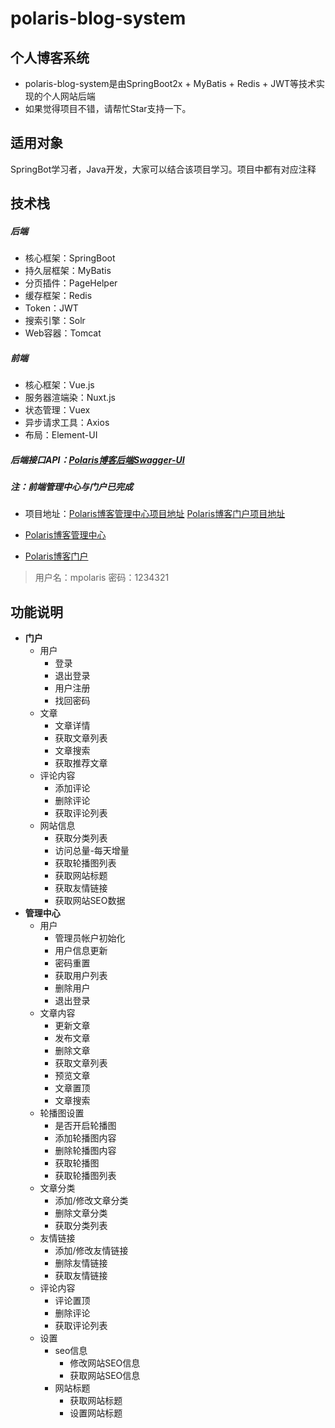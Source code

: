 # polaris-blog-system
## 个人博客系统
- polaris-blog-system是由SpringBoot2x + MyBatis + Redis + JWT等技术实现的个人网站后端
- 如果觉得项目不错，请帮忙Star支持一下。

## 适用对象
SpringBot学习者，Java开发，大家可以结合该项目学习。项目中都有对应注释

## 技术栈

##### 后端
- 核心框架：SpringBoot
- 持久层框架：MyBatis
- 分页插件：PageHelper
- 缓存框架：Redis
- Token：JWT
- 搜索引擎：Solr
- Web容器：Tomcat

##### 前端
- 核心框架：Vue.js
- 服务器渲端染：Nuxt.js
- 状态管理：Vuex
- 异步请求工具：Axios
- 布局：Element-UI

##### 后端接口API：[Polaris博客后端Swagger-UI](http://mpolaris.top:8080/swagger-ui.html)

##### 注：前端管理中心与门户已完成 

- 项目地址：[Polaris博客管理中心项目地址](https://github.com/mp-polaris/polaris-blog-admin)  [Polaris博客门户项目地址](https://github.com/mp-polaris/polaris-blog-portal)

- [Polaris博客管理中心](http://mp.mpolaris.top)

- [Polaris博客门户](http://www.mpolaris.top)

> 用户名：mpolaris     密码：1234321

## 功能说明

- **门户**
  - 用户
    - 登录
    - 退出登录
    - 用户注册
    - 找回密码
  - 文章
    - 文章详情
    - 获取文章列表
    - 文章搜索
    - 获取推荐文章
  - 评论内容
    - 添加评论
    - 删除评论
    - 获取评论列表
  - 网站信息
    - 获取分类列表
    - 访问总量-每天增量
    - 获取轮播图列表
    - 获取网站标题
    - 获取友情链接
    - 获取网站SEO数据
- **管理中心**
  - 用户
    - 管理员帐户初始化
    - 用户信息更新
    - 密码重置
    - 获取用户列表
    - 删除用户
    - 退出登录
  - 文章内容
    - 更新文章
    - 发布文章
    - 删除文章
    - 获取文章列表
    - 预览文章
    - 文章置顶
    - 文章搜索
  - 轮播图设置
    - 是否开启轮播图
    - 添加轮播图内容
    - 删除轮播图内容
    - 获取轮播图
    - 获取轮播图列表
  - 文章分类
    - 添加/修改文章分类
    - 删除文章分类
    - 获取分类列表
  - 友情链接
    - 添加/修改友情链接
    - 删除友情链接
    - 获取友情链接
  - 评论内容
    - 评论置顶
    - 删除评论
    - 获取评论列表
  - 设置
    - seo信息
      - 修改网站SEO信息
      - 获取网站SEO信息
    - 网站标题
      - 获取网站标题
      - 设置网站标题
